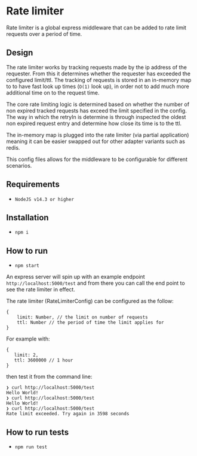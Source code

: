 # Rate limiter

Rate limiter is a global express middleware that can be added to rate limit requests
over a period of time.

## Design

The rate limiter works by tracking requests made by the ip address of the requester. From this it determines whether the requester has exceeded the configured limit/ttl. The tracking of requests is stored in an in-memory map to to have fast look up times (`O(1)` look up), in order not to add much more additional time on to the request time.

The core rate limiting logic is determined based on whether the number of non expired tracked requests has exceed the limit specified in the config. The way in which the retryIn is determine is through inspected the oldest non expired request entry and determine how close its time is to the ttl.

The in-memory map is plugged into the rate limiter (via partial application) meaning it can be easier swapped out for other adapter variants such as redis.

This config files allows for the middleware to be configurable for different scenarios.

## Requirements

- `NodeJS v14.3 or higher`

## Installation

- `npm i`

## How to run

- `npm start`

An express server will spin up with an example endpoint `http://localhost:5000/test` and from there you can call the end point to see the rate limiter in effect.

The rate limiter (RateLimiterConfig) can be configured as the follow:

```
{
    limit: Number, // the limit on number of requests
    ttl: Number // the period of time the limit applies for
}
```

For example with:

```
{
   limit: 2,
   ttl: 3600000 // 1 hour
}
```

then test it from the command line:

```
❯ curl http://localhost:5000/test
Hello World!
❯ curl http://localhost:5000/test
Hello World!
❯ curl http://localhost:5000/test
Rate limit exceeded. Try again in 3598 seconds
```

## How to run tests

- `npm run test`

